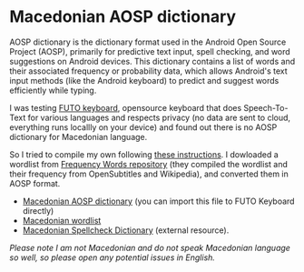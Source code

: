 # Macedonian AOSP dictionary

AOSP dictionary is the dictionary format used in the Android Open Source Project (AOSP), primarily for predictive text input, spell checking, and word suggestions on Android devices. This dictionary contains a list of words and their associated frequency or probability data, which allows Android's text input methods (like the Android keyboard) to predict and suggest words efficiently while typing.

I was testing [FUTO keyboard](https://keyboard.futo.org/), opensource keyboard that does Speech-To-Text for various languages and respects privacy (no data are sent to cloud, everything runs locallly on your device) and found out there is no AOSP dictionary for Macedonian language.

So I tried to compile my own following [these instructions](https://github.com/remi0s/aosp-dictionary-tools). I dowloaded a wordlist from [Frequency Words repository](https://github.com/hermitdave/FrequencyWords/tree/master/content/2016) (they compiled the wordlist and their frequency from OpenSubtitles and Wikipedia), and converted them in AOSP format.

- [Macedonian AOSP dictionary](main_mk.dict) (you can import this file to FUTO Keyboard directly)
- [Macedonian wordlist](mk_wordlist.combined)
- [Macedonian Spellcheck Dictionary](https://github.com/gerazov/dictionary-mk/tree/master) (external resource).


*Please note I am not Macedonian and do not speak Macedonian language so well, so please open any potential issues in English.*
